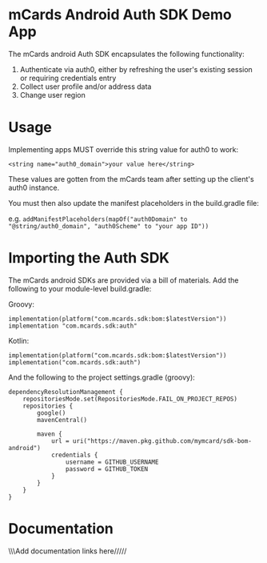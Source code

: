 # mCards Android Auth SDK Demo App

The mCards android Auth SDK encapsulates the following functionality:

1. Authenticate via auth0, either by refreshing the user's existing session or requiring credentials entry
2. Collect user profile and/or address data
3. Change user region

# Usage
Implementing apps MUST override this string value for auth0 to work:

```<string name="auth0_domain">your value here</string>```

These values are gotten from the mCards team after setting up the client's auth0 instance.

You must then also update the manifest placeholders in the build.gradle file:

e.g. ```addManifestPlaceholders(mapOf("auth0Domain" to "@string/auth0_domain", "auth0Scheme" to "your app ID"))```

# Importing the Auth SDK
The mCards android SDKs are provided via a bill of materials. Add the following to your module-level build.gradle:

Groovy:
```
implementation(platform("com.mcards.sdk:bom:$latestVersion"))
implementation "com.mcards.sdk:auth"
```

Kotlin:
```
implementation(platform("com.mcards.sdk:bom:$latestVersion"))
implementation("com.mcards.sdk:auth")
```

And the following to the project settings.gradle (groovy):
```
dependencyResolutionManagement {
    repositoriesMode.set(RepositoriesMode.FAIL_ON_PROJECT_REPOS)
    repositories {
        google()
        mavenCentral()

        maven {
            url = uri("https://maven.pkg.github.com/mymcard/sdk-bom-android")
            credentials {
                username = GITHUB_USERNAME
                password = GITHUB_TOKEN
            }
        }
    }
}
```

# Documentation
\\\\\Add documentation links here/////
